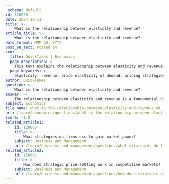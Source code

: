 ```yaml
---
_schema: default
id: 120050
date: 2024-12-11
title: >-
    What is the relationship between elasticity and revenue?
article_title: >-
    What is the relationship between elasticity and revenue?
date_format: MMM DD, YYYY
post_on_text: Posted on
seo:
  title: QuickTakes | Economics
  page_description: >-
    This text explains the relationship between elasticity and revenue, outlining how the price elasticity of demand affects total revenue and pricing strategies in economics.
  page_keywords: >-
    elasticity, revenue, price elasticity of demand, pricing strategies, total revenue, elastic demand, inelastic demand, unitary elastic demand, perfectly inelastic demand, market dynamics
author: QuickTakes
question: >-
    What is the relationship between elasticity and revenue?
answer: >-
    The relationship between elasticity and revenue is a fundamental concept in economics that significantly influences pricing strategies and market dynamics. Elasticity, specifically price elasticity of demand, measures how responsive the quantity demanded of a good is to changes in its price. This responsiveness directly impacts a firm's total revenue, which is calculated as the product of the price per unit and the quantity sold.\n\n1. **Price Elastic Demand**: When demand is elastic (elasticity greater than 1), a decrease in price leads to a proportionally larger increase in quantity demanded, resulting in an increase in total revenue. Conversely, if the price is increased, the quantity demanded will drop significantly, leading to a decrease in total revenue. For example, if a firm sells 100 shirts at $10 each, its total revenue is $1,000. If the price is reduced to $8 and the quantity sold increases to 150 shirts, the new total revenue would be $1,200.\n\n2. **Price Inelastic Demand**: When demand is inelastic (elasticity less than 1), an increase in price results in a smaller decrease in quantity demanded, which can lead to an increase in total revenue. Conversely, a decrease in price will lead to a proportionally smaller increase in quantity demanded, thus reducing total revenue. For instance, if a firm raises the price of a product from $10 to $12 and the quantity sold only drops from 100 to 90, the total revenue would increase from $1,000 to $1,080.\n\n3. **Unitary Elastic Demand**: If demand is unitary elastic (elasticity equal to 1), changes in price do not affect total revenue. In this case, the percentage change in quantity demanded is equal to the percentage change in price, keeping total revenue constant.\n\n4. **Perfectly Inelastic Demand**: In cases of perfectly inelastic demand, where the quantity demanded does not change regardless of price changes, total revenue remains constant at any price level.\n\nUnderstanding these relationships allows firms to make informed pricing decisions. For example, if a firm identifies that its product has elastic demand, it may choose to lower prices to increase total revenue. Conversely, if demand is inelastic, the firm might increase prices to maximize revenue.\n\nIn summary, the relationship between elasticity and revenue is crucial for firms to optimize their pricing strategies and maximize total revenue based on the elasticity of demand for their products.
subject: Economics
file_name: what-is-the-relationship-between-elasticity-and-revenue.md
url: /learn/economics/questions/what-is-the-relationship-between-elasticity-and-revenue
score: -1.0
related_article1:
    id: 120060
    title: >-
        What strategies do firms use to gain market power?
    subject: Business and Management
    url: /learn/business-and-management/questions/what-strategies-do-firms-use-to-gain-market-power
related_article2:
    id: 120061
    title: >-
        How does strategic price-setting work in competitive markets?
    subject: Business and Management
    url: /learn/business-and-management/questions/how-does-strategic-pricesetting-work-in-competitive-markets
---
```


&nbsp;